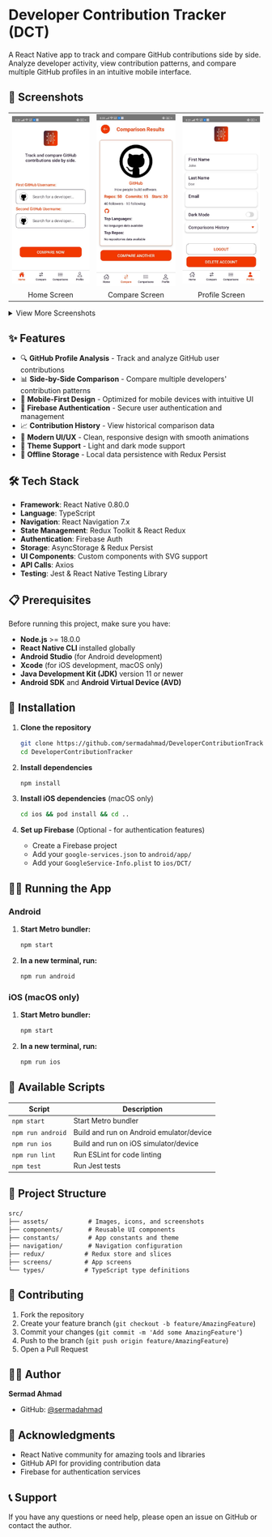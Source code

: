 # Developer Contribution Tracker (DCT)

A React Native app to track and compare GitHub contributions side by side. Analyze developer activity, view contribution patterns, and compare multiple GitHub profiles in an intuitive mobile interface.

## 📱 Screenshots

<table>
  <tr>
    <td><img src="src/assets/screenshots/home screen dct.jpg" width="200" alt="Home Screen"/></td>
    <td><img src="src/assets/screenshots/compare screen dct.jpg" width="200" alt="Compare Screen"/></td>
    <td><img src="src/assets/screenshots/profile screen dct.jpg" width="200" alt="Profile Screen"/></td>
  </tr>
  <tr>
    <td align="center">Home Screen</td>
    <td align="center">Compare Screen</td>
    <td align="center">Profile Screen</td>
  </tr>
</table>

<details>
<summary>View More Screenshots</summary>

<table>
  <tr>
    <td><img src="src/assets/screenshots/login screen dct.jpg" width="200" alt="Login Screen"/></td>
    <td><img src="src/assets/screenshots/sgnup screen dct.jpg" width="200" alt="Signup Screen"/></td>
    <td><img src="src/assets/screenshots/onboarding screen dct.jpg" width="200" alt="Onboarding Screen"/></td>
  </tr>
  <tr>
    <td align="center">Login Screen</td>
    <td align="center">Signup Screen</td>
    <td align="center">Onboarding Screen</td>
  </tr>
  <tr>
    <td><img src="src/assets/screenshots/comparison history screen dct.jpg" width="200" alt="History Screen"/></td>
    <td><img src="src/assets/screenshots/otp screen dct.jpg" width="200" alt="OTP Screen"/></td>
    <td><img src="src/assets/screenshots/modal dct.jpg" width="200" alt="Modal"/></td>
  </tr>
  <tr>
    <td align="center">Comparison History</td>
    <td align="center">OTP Verification</td>
    <td align="center">Modal Dialog</td>
  </tr>
</table>

</details>

## ✨ Features

- 🔍 **GitHub Profile Analysis** - Track and analyze GitHub user contributions
- 📊 **Side-by-Side Comparison** - Compare multiple developers' contribution patterns
- 📱 **Mobile-First Design** - Optimized for mobile devices with intuitive UI
- 🔐 **Firebase Authentication** - Secure user authentication and management
- 📈 **Contribution History** - View historical comparison data
- 🎨 **Modern UI/UX** - Clean, responsive design with smooth animations
- 🌙 **Theme Support** - Light and dark mode support
- 💾 **Offline Storage** - Local data persistence with Redux Persist

## 🛠️ Tech Stack

- **Framework**: React Native 0.80.0
- **Language**: TypeScript
- **Navigation**: React Navigation 7.x
- **State Management**: Redux Toolkit & React Redux
- **Authentication**: Firebase Auth
- **Storage**: AsyncStorage & Redux Persist
- **UI Components**: Custom components with SVG support
- **API Calls**: Axios
- **Testing**: Jest & React Native Testing Library

## 📋 Prerequisites

Before running this project, make sure you have:

- **Node.js** >= 18.0.0
- **React Native CLI** installed globally
- **Android Studio** (for Android development)
- **Xcode** (for iOS development, macOS only)
- **Java Development Kit (JDK)** version 11 or newer
- **Android SDK** and **Android Virtual Device (AVD)**

## 🚀 Installation

1. **Clone the repository**
   ```sh
   git clone https://github.com/sermadahmad/DeveloperContributionTracker.git
   cd DeveloperContributionTracker
   ```

2. **Install dependencies**
   ```sh
   npm install
   ```

3. **Install iOS dependencies** (macOS only)
   ```sh
   cd ios && pod install && cd ..
   ```

4. **Set up Firebase** (Optional - for authentication features)
   - Create a Firebase project
   - Add your `google-services.json` to `android/app/`
   - Add your `GoogleService-Info.plist` to `ios/DCT/`

## 🏃‍♂️ Running the App

### Android

1. **Start Metro bundler:**
   ```sh
   npm start
   ```

2. **In a new terminal, run:**
   ```sh
   npm run android
   ```

### iOS (macOS only)

1. **Start Metro bundler:**
   ```sh
   npm start
   ```

2. **In a new terminal, run:**
   ```sh
   npm run ios
   ```

## 📝 Available Scripts

| Script | Description |
|--------|-------------|
| `npm start` | Start Metro bundler |
| `npm run android` | Build and run on Android emulator/device |
| `npm run ios` | Build and run on iOS simulator/device |
| `npm run lint` | Run ESLint for code linting |
| `npm test` | Run Jest tests |

## 📁 Project Structure

```
src/
├── assets/           # Images, icons, and screenshots
├── components/       # Reusable UI components
├── constants/        # App constants and theme
├── navigation/       # Navigation configuration
├── redux/           # Redux store and slices
├── screens/         # App screens
└── types/           # TypeScript type definitions
```

## 🤝 Contributing

1. Fork the repository
2. Create your feature branch (`git checkout -b feature/AmazingFeature`)
3. Commit your changes (`git commit -m 'Add some AmazingFeature'`)
4. Push to the branch (`git push origin feature/AmazingFeature`)
5. Open a Pull Request

## 👨‍💻 Author

**Sermad Ahmad**
- GitHub: [@sermadahmad](https://github.com/sermadahmad)

## 🙏 Acknowledgments

- React Native community for amazing tools and libraries
- GitHub API for providing contribution data
- Firebase for authentication services

## 📞 Support

If you have any questions or need help, please open an issue on GitHub or contact the author.
